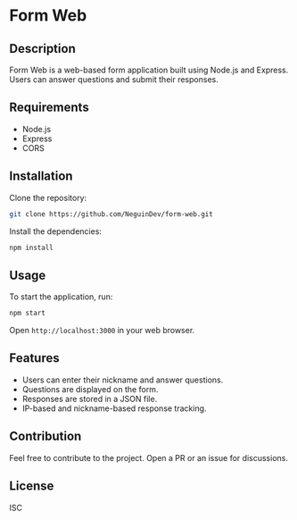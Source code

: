 # Form Web

## Description

Form Web is a web-based form application built using Node.js and Express. Users can answer questions and submit their responses.

## Requirements

- Node.js
- Express
- CORS

## Installation

Clone the repository:

```bash
git clone https://github.com/NeguinDev/form-web.git
```

Install the dependencies:

```bash
npm install
```

## Usage

To start the application, run:

```bash
npm start
```

Open `http://localhost:3000` in your web browser.

## Features

- Users can enter their nickname and answer questions.
- Questions are displayed on the form.
- Responses are stored in a JSON file.
- IP-based and nickname-based response tracking.

## Contribution

Feel free to contribute to the project. Open a PR or an issue for discussions.

## License

ISC
